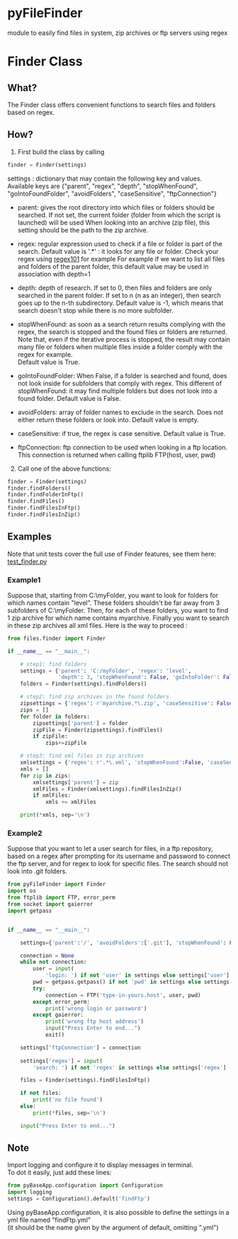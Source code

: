 # pyFileFinder
module to easily find files in system, zip archives or ftp servers using regex

# Finder Class

## What?
The Finder class offers convenient functions to search files and folders based on regex.

## How?

1. First build the class by calling
```python
finder = Finder(settings)
```

settings : dictionary that may contain the following key and values.  
Available keys are {"parent", "regex", "depth", "stopWhenFound", "goIntoFoundFolder", "avoidFolders", "caseSensitive", "ftpConnection"}

- parent: gives the root directory into which files or folders should be searched. 
If not set, the current folder (folder from which the script is launched) will be used
When looking into an archive (zip file), this setting should be the path to the zip archive.

- regex: regular expression used to check if a file or folder is part of the search. 
Default value is '.*' : it looks for any file or folder. 
Check your regex using [regex101](https://regex101.com/) for example
For example if we want to list all files and folders of the parent folder, this default value may be used in association with depth=1

- depth: depth of research. If set to 0, then files and folders are only searched in the parent folder. 
If set to n (n as an integer), then search goes up to the n-th subdirectory. 
Default value is -1, which means that search doesn't stop while there is no more subfolder.

- stopWhenFound: as soon as a search return results complying with the regex, the search is stopped and the found files or folders are returned. 
Note that, even if the iterative process is stopped, the result may contain many file or folders when multiple files inside a folder comply with the regex for example.  
Default value is True.

- goIntoFoundFolder: When False, if a folder is searched and found, does not look inside for subfolders that comply with regex. 
This different of stopWhenFound: it may find multiple folders but does not look into a found folder. Default value is False.

- avoidFolders: array of folder names to exclude in the search. Does not either return these folders or look into. 
Default value is empty.

- caseSensitive: if true, the regex is case sensitive. Default value is True.

- ftpConnection: ftp connection to be used when looking in a ftp location. 
This connection is returned when calling ftplib FTP(host, user, pwd)

2. Call one of the above functions:
```python
finder = Finder(settings)
finder.findFolders()
finder.findFolderInFtp()
finder.findFiles()
finder.findFilesInFtp()
finder.findFilesInZip()
```

## Examples

Note that unit tests cover the full use of Finder features, see them here: [test_finder.py](https://github.com/20centcroak/pyFileFinder/blob/main/tests/unit/test_finder.py)

### Example1
Suppose that, starting from C:\myFolder, you want to look for folders for which names contain "level". These folders shouldn't be far away from 3 subfolders of C:\myFolder. Then, for each of these folders, you want to find 1 zip archive for which name contains myarchive. Finally you want to search in these zip archives all xml files. Here is the way to proceed :
```python
from files.finder import Finder

if __name__ == "__main__":

    # step1: find folders
    settings = {'parent': 'C:/myFolder', 'regex': 'level',
                'depth': 3, 'stopWhenFound': False, 'goIntoFolder': False}
    folders = Finder(settings).findFolders()

    # step2: find zip archives in the found folders
    zipsettings = {'regex': r'myarchive.*\.zip', 'caseSensitive': False}
    zips = []
    for folder in folders:
        zipsettings['parent'] = folder
        zipFile = Finder(zipsettings).findFiles()
        if zipFile:
            zips+=zipFile

    # step3: find xml files in zip archives
    xmlsettings = {'regex': r'.*\.xml', 'stopWhenFound':False, 'caseSensitive': False}
    xmls = []
    for zip in zips:
        xmlsettings['parent'] = zip
        xmlFiles = Finder(xmlsettings).findFilesInZip()
        if xmlFiles:
            xmls += xmlFiles

    print(*xmls, sep='\n')
```
                

### Example2
Suppose that you want to let a user search for files, in a ftp repository, based on a regex after prompting for its username and password to connect the ftp server, and for regex to look for specific files. The search should not look into .git folders.  

```python
from pyFileFinder import Finder
import os
from ftplib import FTP, error_perm
from socket import gaierror
import getpass


if __name__ == "__main__":

    settings={'parent':'/', 'avoidFolders':['.git'], 'stopWhenFound': False}

    connection = None
    while not connection:
        user = input(
            'login: ') if not 'user' in settings else settings['user'] if not 'user' in settings else settings['user']
        pwd = getpass.getpass() if not 'pwd' in settings else settings['pwd'] if not 'pwd' in settings else settings['pwd']
        try:
            connection = FTP('type-in-yours.host', user, pwd)
        except error_perm:
            print('wrong login or password')
        except gaierror:
            print('wrong ftp host address')
            input("Press Enter to end...")
            exit()

    settings['ftpConnection'] = connection
    
    settings['regex'] = input(
        'search: ') if not 'regex' in settings else settings['regex']

    files = Finder(settings).findFilesInFtp()

    if not files:
        print('no file found')
    else:
        print(*files, sep='\n')

    input("Press Enter to end...")

```

## Note
Import logging and configure it to display messages in terminal.  
To dot it easily, just add these lines:
```python
from pyBaseApp.configuration import Configuration
import logging
settings = Configuration().default('findFtp')
```

Using pyBaseApp.configuration, it is also possible to define the settings in a yml file named "findFtp.yml"  
(it should be the name given by the argument of default, omitting ".yml")

